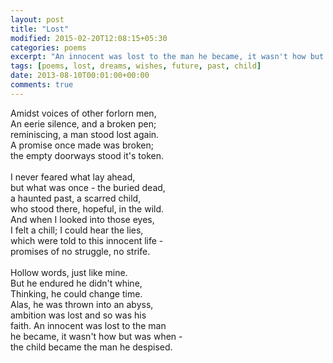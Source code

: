 ```yaml
---
layout: post
title: "Lost"
modified: 2015-02-20T12:08:15+05:30
categories: poems
excerpt: "An innocent was lost to the man he became, it wasn't how but was when - the child became the man he despised."
tags: [poems, lost, dreams, wishes, future, past, child]
date: 2013-08-10T00:01:00+00:00
comments: true
---
```


Amidst voices of other forlorn men,<br/>
An eerie silence, and a broken pen;<br/>
reminiscing, a man stood lost again.<br/>
A promise once made was broken;<br/>
the empty doorways stood it's token.<br/><br/>
I never feared what lay ahead,<br/>
but what was once - the buried dead,<br/>
a haunted past, a scarred child,<br/>
who stood there, hopeful, in the wild.<br/>
And when I looked into those eyes,<br/>
I felt a chill; I could hear the lies,<br/>
which were told to this innocent life -<br/>
promises of no struggle, no strife.<br/><br/>
Hollow words, just like mine.<br/>
But he endured he didn't whine,<br/>
Thinking, he could change time.<br/>
Alas, he was thrown into an abyss,<br/>
ambition was lost and so was his<br/>
faith. An innocent was lost to the man<br/>
he became, it wasn't how but was when -<br/>
the child became the man he despised.<br/>

